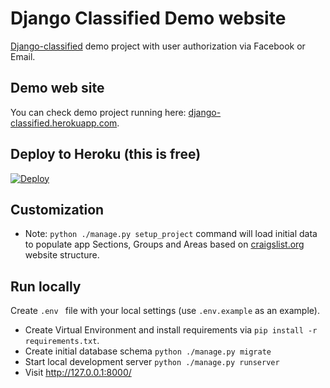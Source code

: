 # Django Classified Demo website #

[Django-classified](https://github.com/inoks/django-classified) demo project with user authorization via Facebook or Email.

## Demo web site
You can check demo project running here: [django-classified.herokuapp.com](https://django-classified.herokuapp.com?utm_source=github).

## Deploy to Heroku (this is free)
[![Deploy](https://www.herokucdn.com/deploy/button.svg)](https://heroku.com/deploy)

## Customization
 - Note: `python ./manage.py setup_project` command will load initial data to populate app Sections, Groups and Areas based on [craigslist.org](http://craigslist.org) website structure.

 ## Run locally
 Create `.env ` file with your local settings (use `.env.example` as an example).
  - Create Virtual Environment  and install requirements via `pip install -r requirements.txt`.
  - Create initial database schema `python ./manage.py migrate`
  - Start local development server `python ./manage.py runserver`
  - Visit http://127.0.0.1:8000/
